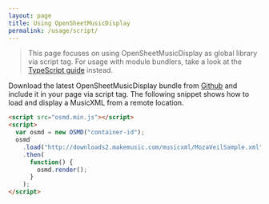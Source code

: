 ```yaml
---
layout: page
title: Using OpenSheetMusicDisplay
permalink: /usage/script/
---
```


> This page focuses on using OpenSheetMusicDisplay as global library via script tag. For usage with module bundlers, take a look at the [TypeScript guide](/usage/typescript) instead.

Download the latest OpenSheetMusicDisplay bundle from [Github](https://github.com/opensheetmusicdisplay/opensheetmusicdisplay/releases/latest) and include it in your page via script tag. The following snippet shows how to load and display a MusicXML from a remote location.
```html
<script src="osmd.min.js"></script>
<script>
  var osmd = new OSMD("container-id");
  osmd
    .load("http://downloads2.makemusic.com/musicxml/MozaVeilSample.xml")
    .then(
      function() {
        osmd.render();
      }
    );
</script>
```
